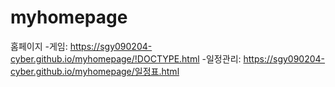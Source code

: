 # myhomepage
홈페이지
-게임:
https://sgy090204-cyber.github.io/myhomepage/!DOCTYPE.html
-일정관리:
https://sgy090204-cyber.github.io/myhomepage/일정표.html
